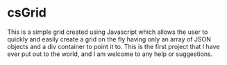 # csGrid

This is a simple grid created using Javascript which allows the user to quickly and easily create a grid on the fly having only an array of JSON objects and a div container to point it to. This is the first project that I have ever put out to the world, and I am welcome to any help or suggestions. 
